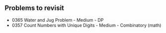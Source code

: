 ## Problems to revisit
- 0365 Water and Jug Problem - Medium - DP
- 0357 Count Numbers with Unique Digits - Medium - Combinatory (math)